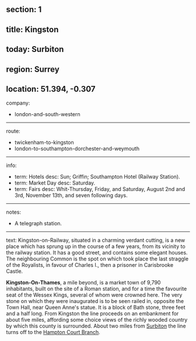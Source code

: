 section: 1
----
title: Kingston
----
today: Surbiton
----
region: Surrey
----
location: 51.394, -0.307
----
company:
- london-and-south-western
----
route:
- twickenham-to-kingston
- london-to-southampton-dorchester-and-weymouth
----
info:
- term: Hotels
  desc: Sun; Griffin; Southampton Hotel (Railway Station).
- term: Market Day
  desc: Saturday.
- term: Fairs
  desc: Whit-Thursday, Friday, and Saturday, August 2nd and 3rd, November 13th, and seven following days.
----
notes:
- A telegraph station.
----
text: <span class="u-smcp">Kingston-on-Railway</span>, situated in a charming verdant cutting, is a new place which has sprung up in the course of a few years, from its vicinity to the railway station. It has a good street, and contains some elegant houses. The neighbouring Common is the spot on which took place the last straggle of the Royalists, in favour of Charles I., then a prisoner in Carisbrooke Castle.

**Kingston-On-Thames**, a mile beyond, is a market town of 9,790 inhabitants, built on the site of a Roman station, and for a time the favourite seat of the Wessex Kings, several of whom were crowned here. The very stone on which they were inaugurated is to be seen railed in, opposite the Town Hall, near Queen Anne's statue. It is a block of Bath stone, three feet and a half long. From Kingston the line proceeds on an embankment for about five miles, affording some choice views of the richly wooded country by which this county is surrounded. About two miles from [Surbiton](/stations/surbiton) the line turns off to the [Hampton Court Branch](/routes/surbiton-to-hampton-court).
